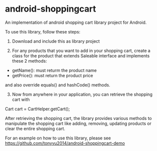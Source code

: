 # android-shoppingcart

An implementation of android shopping cart library project for Android.

To use this library, follow these steps:

1) Download and include this as library project

2) For any products that you want to add in your shopping cart, create a class for the product that extends Saleable interface and implements these 2 methods:
- getName(): must returm the product name
- getPrice(): must return the product price

and also override equals() and hashCode() methods.

3) Now from anywhere in your application, you can retrieve the shopping cart with

  Cart cart = CartHelper.getCart();

  After retrieving the shopping cart, the library provides various methods to manipulate the shopping cart like adding, removing, updating products or clear the entire shopping cart.

For an example on how to use this library, please see
https://github.com/tonyvu2014/android-shoppingcart-demo
